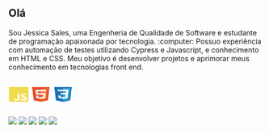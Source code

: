 ## Olá

<p> Sou Jessica Sales, uma Engenheria de Qualidade de Software e estudante de programação apaixonada por tecnologia.  :computer:
Possuo experiência com automação de testes utilizando Cypress e Javascript, e conhecimento em HTML e CSS. Meu objetivo é desenvolver projetos e aprimorar meus conhecimento em  tecnologias front end.</p>


<div style="display: inline_block"><br>
  <img align="center" alt="Jess-Js" height="30" width="40" src="https://raw.githubusercontent.com/devicons/devicon/master/icons/javascript/javascript-plain.svg">
  <img align="center" alt="Jess-HTML" height="30" width="40" src="https://raw.githubusercontent.com/devicons/devicon/master/icons/html5/html5-original.svg">
  <img align="center" alt="Jess-CSS" height="30" width="40" src="https://raw.githubusercontent.com/devicons/devicon/master/icons/css3/css3-original.svg">

</div>
  
  ##
 
<div> 
  <a href="https://www.youtube.com/channel/UCD2BjkamTLf-4npCk4Ha4qw" target="_blank"><img src="https://img.shields.io/badge/YouTube-FF0000?style=for-the-badge&logo=youtube&logoColor=white" target="_blank"></a>
  <a href="https://www.instagram.com/jessicasales.tech/" target="_blank"><img src="https://img.shields.io/badge/-Instagram-%23E4405F?style=for-the-badge&logo=instagram&logoColor=white" target="_blank"></a>
  <a href="https://www.linkedin.com/in/jessicasalestech/" target="_blank"><img src="https://img.shields.io/badge/-LinkedIn-%230077B5?style=for-the-badge&logo=linkedin&logoColor=white" target="_blank"></a>  
  <a href="https://open.spotify.com/user/12166597854?si=dhfuzPT6RqW9miLq2iltBA&nd=1" target="_blank"><img src="https://img.shields.io/badge/Spotify-1ED760?&style=for-the-badge&logo=spotify&logoColor=white" target="_blank"></a>
  <a href="https://www.behance.net/jessicasal2e52" target="_blank"><img src="https://img.shields.io/badge/-Behance-blue?style=for-the-badge&logo=behance&logoColor=white" target="_blank"></a>

 
</div>
